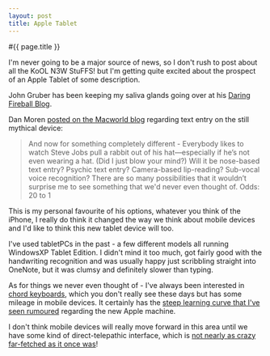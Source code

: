 ```yaml
---
layout: post
title: Apple Tablet
---
```


#{{ page.title }}

I'm never going to be a major source of news, so I don't rush to post about all the KoOL N3W StuFFS! but I'm getting quite excited about the prospect of an Apple Tablet of some description.

John Gruber has been keeping my saliva glands going over at his [Daring Fireball Blog][DF].

Dan Moren [posted on the Macworld blog][MAC] regarding text entry on the still mythical device:

> And now for something completely different - Everybody 
> likes to watch Steve Jobs pull a rabbit out of his 
> hat—especially if he’s not even wearing a hat. (Did I 
> just blow your mind?) Will it be nose-based text entry? 
> Psychic text entry? Camera-based lip-reading? Sub-vocal 
> voice recognition? There are so many possibilities that 
> it wouldn’t surprise me to see something that we'd never 
> even thought of. Odds: 20 to 1

This is my personal favourite of his options, whatever you think of the iPhone, I really do think it changed the way we think about mobile devices and I'd like to think this new tablet device will too.

I've used tabletPCs in the past - a few different models all running WindowsXP Tablet Edition. I didn't mind it too much, got fairly good with the handwriting recognition and was usually happy just scribbling straight into OneNote, but it was clumsy and definitely slower than typing.

As for things we never even thought of - I've always been interested in [chord keyboards][WIKI], which you don't really see these days but has some mileage in mobile devices. It certainly has the [steep learning curve that I've seen rumoured][ARS] regarding the new Apple machine.

I don't think mobile devices will really move forward in this area until we have some kind of direct-telepathic interface, which is [not nearly as crazy far-fetched as it once was][NEURO]!

[DF]: http://daringfireball.net/
[MAC]: http://www.macworld.com/article/145609/2010/01/tablet_text_entry.html
[WIKI]: http://en.wikipedia.org/wiki/Chorded_keyboard
[ARS]: http://arst.ch/c2o
[NEURO]: http://www.neurosky.com/